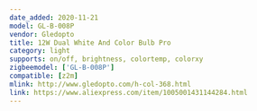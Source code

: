 ```yaml
---
date_added: 2020-11-21
model: GL-B-008P
vendor: Gledopto
title: 12W Dual White And Color Bulb Pro
category: light
supports: on/off, brightness, colortemp, colorxy
zigbeemodel: ['GL-B-008P']
compatible: [z2m]
mlink: http://www.gledopto.com/h-col-368.html
link: https://www.aliexpress.com/item/1005001431144284.html
---
```

